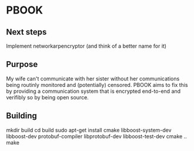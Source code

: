 PBOOK
=====

Next steps
----------
Implement networkarpencryptor (and think of a better name for it)

Purpose
-------

My wife can't communicate with her sister without her communications being routinly monitored and (potentially) censored. PBOOK aims to fix this by providing a communication system that is encrypted end-to-end and verifibly so by being open source.


Building
--------
mkdir build
cd build
sudo apt-get install cmake libboost-system-dev libboost-dev protobuf-compiler libprotobuf-dev libboost-test-dev
cmake ..
make

